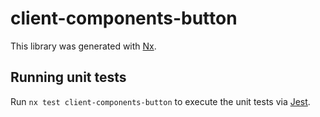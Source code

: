 # client-components-button

This library was generated with [Nx](https://nx.dev).

## Running unit tests

Run `nx test client-components-button` to execute the unit tests via [Jest](https://jestjs.io).
